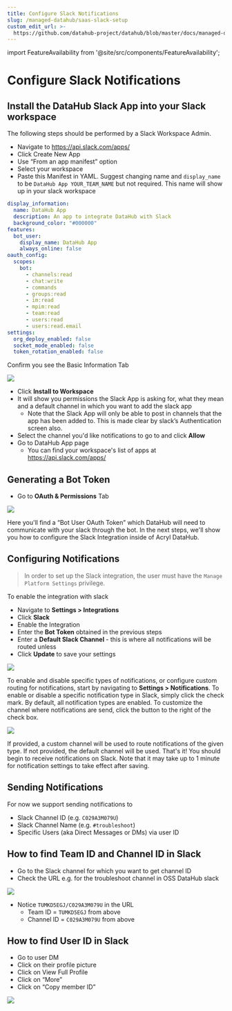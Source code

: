```yaml
---
title: Configure Slack Notifications
slug: /managed-datahub/saas-slack-setup
custom_edit_url: >-
  https://github.com/datahub-project/datahub/blob/master/docs/managed-datahub/saas-slack-setup.md
---
```

import FeatureAvailability from '@site/src/components/FeatureAvailability';

# Configure Slack Notifications

<FeatureAvailability saasOnly />

## Install the DataHub Slack App into your Slack workspace

The following steps should be performed by a Slack Workspace Admin. 
- Navigate to  https://api.slack.com/apps/
- Click Create New App
- Use “From an app manifest” option
- Select your workspace
- Paste this Manifest in YAML. Suggest changing name and `display_name` to be `DataHub App YOUR_TEAM_NAME` but not required. This name will show up in your slack workspace
```yml
display_information:
  name: DataHub App
  description: An app to integrate DataHub with Slack
  background_color: "#000000"
features:
  bot_user:
    display_name: DataHub App
    always_online: false
oauth_config:
  scopes:
    bot:
      - channels:read
      - chat:write
      - commands
      - groups:read
      - im:read
      - mpim:read
      - team:read
      - users:read
      - users:read.email
settings:
  org_deploy_enabled: false
  socket_mode_enabled: false
  token_rotation_enabled: false
```

Confirm you see the Basic Information Tab

![](https://raw.githubusercontent.com/datahub-project/static-assets/main/imgs/integrations/slack/slack_basic_info.png)

- Click **Install to Workspace**
- It will show you permissions the Slack App is asking for, what they mean and a default channel in which you want to add the slack app
    - Note that the Slack App will only be able to post in channels that the app has been added to. This is made clear by slack’s Authentication screen also.
- Select the channel you'd like notifications to go to and click **Allow**
- Go to DataHub App page
    - You can find your workspace's list of apps at https://api.slack.com/apps/

## Generating a Bot Token

- Go to **OAuth & Permissions** Tab

![](https://raw.githubusercontent.com/datahub-project/static-assets/main/imgs/integrations/slack/slack_oauth_and_permissions.png)

Here you'll find a “Bot User OAuth Token” which DataHub will need to communicate with your slack through the bot. 
In the next steps, we'll show you how to configure the Slack Integration inside of Acryl DataHub.

## Configuring Notifications

> In order to set up the Slack integration, the user must have the `Manage Platform Settings` privilege. 

To enable the integration with slack
- Navigate to **Settings > Integrations**
- Click **Slack**
- Enable the Integration 
- Enter the **Bot Token** obtained in the previous steps
- Enter a **Default Slack Channel** - this is where all notifications will be routed unless 
- Click **Update** to save your settings

![](https://raw.githubusercontent.com/datahub-project/static-assets/main/imgs/integrations/slack/slack_add_token.png)

To enable and disable specific types of notifications, or configure custom routing for notifications,  start by navigating to **Settings > Notifications**.
To enable or disable a specific notification type in Slack, simply click the check mark. By default, all notification types are enabled.
To customize the channel where notifications are send, click the button to the right of the check box.

![](https://raw.githubusercontent.com/datahub-project/static-assets/main/imgs/integrations/slack/slack_channel.png)

If provided, a custom channel will be used to route notifications of the given type. If not provided, the default channel will be used. 
That's it! You should begin to receive notifications on Slack. Note that it may take up to 1 minute for notification settings to take effect after saving. 

## Sending Notifications

For now we support sending notifications to
- Slack Channel ID (e.g. `C029A3M079U`)
- Slack Channel Name (e.g. `#troubleshoot`)
- Specific Users (aka Direct Messages or DMs) via user ID 

## How to find Team ID and Channel ID in Slack

- Go to the Slack channel for which you want to get channel ID
- Check the URL e.g. for the troubleshoot channel in OSS DataHub slack

![](https://raw.githubusercontent.com/datahub-project/static-assets/main/imgs/integrations/slack/slack_channel_url.png)

- Notice `TUMKD5EGJ/C029A3M079U` in the URL
  - Team ID = `TUMKD5EGJ` from above
  - Channel ID = `C029A3M079U` from above

## How to find User ID in Slack

- Go to user DM
- Click on their profile picture
- Click on View Full Profile
- Click on “More”
- Click on “Copy member ID”

![](https://raw.githubusercontent.com/datahub-project/static-assets/main/imgs/integrations/slack/slack_user_id.png)
